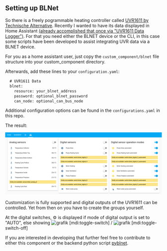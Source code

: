 ## Setting up BLNet

So there is a freely pogrammable heating controller called [UVR1611 by Technische Alternative](https://www.ta.co.at/en/freely-programmable/uvr1611/). Recently I wanted to have its data displayed in Home Assistant [(already accomplished that once via "UVR1611 Data Logger")](https://community.home-assistant.io/t/hooking-up-the-uvr1611-data-logger-over-wifi/24499). For that you need either the BLNET device or the CLI, in this case some scripts have been developed to assist integrating UVR data via a BLNET device.

For you as a home assistant user, just copy the `custom_component/blnet` file structure into your custom_component directory.

Afterwards, add these lines to your `configuration.yaml`:

      # UVR1611 Data
      blnet:
        resource: your_blnet_address
        password: optional_blnet_password
        can_node: optional_can_bus_node

Additional configuration options can be found in the `configurations.yaml` in this repo.

The result:

![Configured groups containing all available BLNet-supplied sensors](screenshot_blnet.png)


Customization is fully supported and digital outputs of the UVR1611 can be controlled. Yet from then on you have to create the groups yourself.

At the digital switches, :gear: is displayed if mode of digital output is set to "AUTO", else showing ![grafik](https://materialdesignicons.com/api/download/icon/png/D1AD4F4E-3CFE-4F51-932D-D3942A26C418) [mdi:toggle-switch] / ![grafik](https://materialdesignicons.com/api/download/icon/png/A54ADA14-0917-432E-9288-3364FBAEBCE2) [mdi:toggle-switch-off] 

If you are interested in developing that further feel free to contribute to either this component or the backend python script [pyblnet](https://github.com/nielstron/pyblnet).
